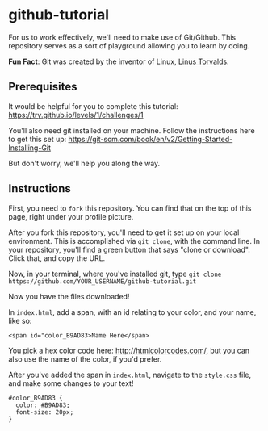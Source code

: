 # github-tutorial

For us to work effectively, we'll need to make use of Git/Github. This repository serves as a sort of playground allowing you to learn by doing.

**Fun Fact**: Git was created by the inventor of Linux, <a href="https://en.wikipedia.org/wiki/Linus_Torvalds">Linus Torvalds</a>.

## Prerequisites

It would be helpful for you to complete this tutorial:
https://try.github.io/levels/1/challenges/1

You'll also need git installed on your machine. Follow the instructions here to get this set up: https://git-scm.com/book/en/v2/Getting-Started-Installing-Git

But don't worry, we'll help you along the way.

## Instructions

First, you need to `fork` this repository. You can find that on the top of this page, right under your profile picture.

After you fork this repository, you'll need to get it set up on your local environment. This is accomplished via `git clone`, with the command line. In your repository, you'll find a green button that says "clone or download". Click that, and copy the URL.

Now, in your terminal, where you've installed git, type `git clone https://github.com/YOUR_USERNAME/github-tutorial.git`

Now you have the files downloaded!

In `index.html`, add a span, with an id relating to your color, and your name, like so:

```
<span id="color_B9AD83>Name Here</span>
```

You pick a hex color code here: http://htmlcolorcodes.com/, but you can also use the name of the color, if you'd prefer.

After you've added the span in `index.html`, navigate to the `style.css` file, and make some changes to your text!

```
#color_B9AD83 {
  color: #B9AD83;
  font-size: 20px;
}
```
